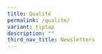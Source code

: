 ```yaml
---
title: Qualité
permalink: /qualite/
variant: tiptap
description: ""
third_nav_title: Newsletters
---
```

